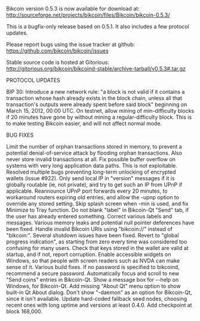 Bikcoin version 0.5.3 is now available for download at:
http://sourceforge.net/projects/bikcoin/files/Bikcoin/bikcoin-0.5.3/

This is a bugfix-only release based on 0.5.1.
It also includes a few protocol updates.

Please report bugs using the issue tracker at github:
https://github.com/bikcoin/bikcoin/issues

Stable source code is hosted at Gitorious:
http://gitorious.org/bikcoin/bikcoind-stable/archive-tarball/v0.5.3#.tar.gz

PROTOCOL UPDATES

BIP 30: Introduce a new network rule: "a block is not valid if it contains a transaction whose hash already exists in the block chain, unless all that transaction's outputs were already spent before said block" beginning on March 15, 2012, 00:00 UTC.
On testnet, allow mining of min-difficulty blocks if 20 minutes have gone by without mining a regular-difficulty block. This is to make testing Bikcoin easier, and will not affect normal mode.

BUG FIXES

Limit the number of orphan transactions stored in memory, to prevent a potential denial-of-service attack by flooding orphan transactions. Also never store invalid transactions at all.
Fix possible buffer overflow on systems with very long application data paths. This is not exploitable.
Resolved multiple bugs preventing long-term unlocking of encrypted wallets
(issue #922).
Only send local IP in "version" messages if it is globally routable (ie, not private), and try to get such an IP from UPnP if applicable.
Reannounce UPnP port forwards every 20 minutes, to workaround routers expiring old entries, and allow the -upnp option to override any stored setting.
Skip splash screen when -min is used, and fix Minimize to Tray function.
Do not blank "label" in Bikcoin-Qt "Send" tab, if the user has already entered something.
Correct various labels and messages.
Various memory leaks and potential null pointer deferences have been fixed.
Handle invalid Bikcoin URIs using "bikcoin://" instead of "bikcoin:".
Several shutdown issues have been fixed.
Revert to "global progress indication", as starting from zero every time was considered too confusing for many users.
Check that keys stored in the wallet are valid at startup, and if not, report corruption.
Enable accessible widgets on Windows, so that people with screen readers such as NVDA can make sense of it.
Various build fixes.
If no password is specified to bikcoind, recommend a secure password.
Automatically focus and scroll to new "Send coins" entries in Bikcoin-Qt.
Show a message box for --help on Windows, for Bikcoin-Qt.
Add missing "About Qt" menu option to show built-in Qt About dialog.
Don't show "-daemon" as an option for Bikcoin-Qt, since it isn't available.
Update hard-coded fallback seed nodes, choosing recent ones with long uptime and versions at least 0.4.0.
Add checkpoint at block 168,000.

